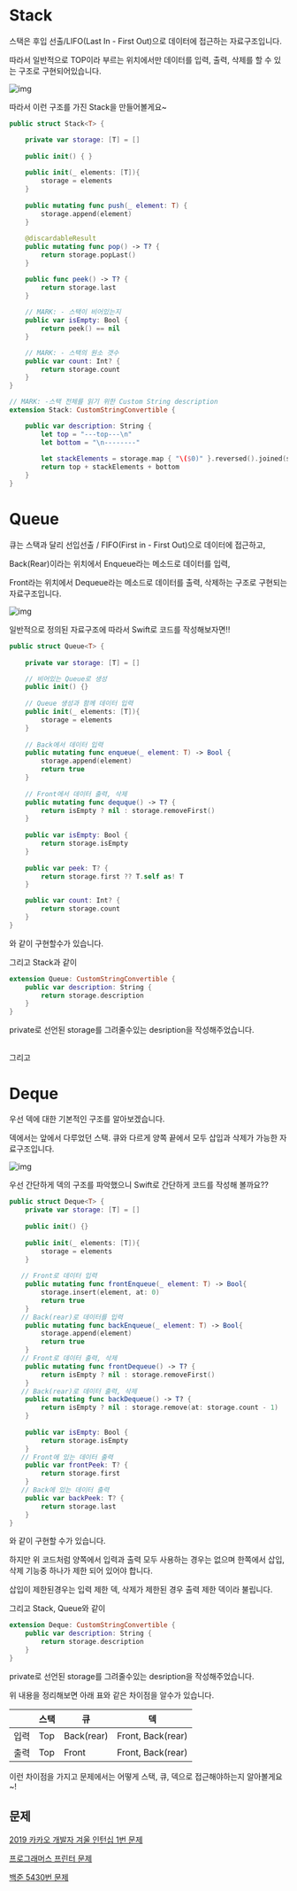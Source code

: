 # Stack

스택은 후입 선출/LIFO(Last In - First Out)으로 데이터에 접근하는 자료구조입니다.

따라서 일반적으로 TOP이라 부르는 위치에서만 데이터를 입력, 출력, 삭제를 할 수 있는 구조로 구현되어있습니다. 

![img](https://k.kakaocdn.net/dn/bhG6Aw/btqESoVmtYh/xLIVFZbhZEmjpkdYIMsne0/img.png)

따라서 이런 구조를 가진 Stack을 만들어볼게요~

```swift
public struct Stack<T> {

    private var storage: [T] = []
    
    public init() { }
    
    public init(_ elements: [T]){
        storage = elements
    }
    
    public mutating func push(_ element: T) {
        storage.append(element)
    }
    
    @discardableResult
    public mutating func pop() -> T? {
        return storage.popLast()
    }

    public func peek() -> T? {
        return storage.last
    }
    
    // MARK: - 스택이 비어있는지
    public var isEmpty: Bool {
        return peek() == nil
    }

    // MARK: - 스택의 원소 갯수
    public var count: Int? {
        return storage.count
    }
}
```

 

```swift
// MARK: -스택 전체를 읽기 위한 Custom String description
extension Stack: CustomStringConvertible {

	public var description: String {
    	let top = "---top---\n"
        let bottom = "\n--------"
        
        let stackElements = storage.map { "\($0)" }.reversed().joined(separator: "\n")
        return top + stackElements + bottom
    }
}
```



# Queue

큐는 스택과 달리 선입선출 / FIFO(First in - First Out)으로 데이터에 접근하고, 

Back(Rear)이라는 위치에서 Enqueue라는 메소드로 데이터를 입력,

 

Front라는 위치에서 Dequeue라는 메소드로 데이터를 출력, 삭제하는 구조로 구현되는 자료구조입니다.

 



![img](https://k.kakaocdn.net/dn/bp7mXC/btqEShDd36M/yC80pBj4ooyVtXEzpmNgIk/img.png)



 

일반적으로 정의된 자료구조에 따라서 Swift로 코드를 작성해보자면!!

 

```swift
public struct Queue<T> {
    
    private var storage: [T] = []

    // 비어있는 Queue로 생성
    public init() {}
    
    // Queue 생성과 함께 데이터 입력
    public init(_ elements: [T]){
        storage = elements
    }
    
    // Back에서 데이터 입력
    public mutating func enqueue(_ element: T) -> Bool {
        storage.append(element)
        return true
    }
    
    // Front에서 데이터 출력, 삭제 
    public mutating func dequque() -> T? {
        return isEmpty ? nil : storage.removeFirst()
    }
    
    public var isEmpty: Bool {
        return storage.isEmpty
    }
    
    public var peek: T? {
        return storage.first ?? T.self as! T
    }

    public var count: Int? {
        return storage.count
    }
}
```

와 같이 구현할수가 있습니다. 

 

그리고 Stack과 같이

```swift
extension Queue: CustomStringConvertible {
    public var description: String {
        return storage.description
    }
}
```

private로 선언된 storage를 그려줄수있는 desription을 작성해주었습니다.

## 

그리고 

# Deque

우선 덱에 대한 기본적인 구조를 알아보겠습니다. 

덱에서는 앞에서 다루었던 스택. 큐와 다르게 양쪽 끝에서 모두 삽입과 삭제가 가능한 자료구조입니다.

 



![img](https://k.kakaocdn.net/dn/qRGUD/btqETLQDm4x/v8rWjayzQlnTm5BS9AwDpK/img.png)



우선 간단하게 덱의 구조를 파악했으니 Swift로 간단하게 코드를 작성해 볼까요??

 

```swift
public struct Deque<T> {
    private var storage: [T] = []
    
    public init() {}
    
    public init(_ elements: [T]){
        storage = elements
    }
    
   // Front로 데이터 입력
    public mutating func frontEnqueue(_ element: T) -> Bool{
        storage.insert(element, at: 0)
        return true
    }
   // Back(rear)로 데이터를 입력 
    public mutating func backEnqueue(_ element: T) -> Bool{
        storage.append(element)
        return true
    }
   // Front로 데이터 출력, 삭제 
    public mutating func frontDequeue() -> T? {
        return isEmpty ? nil : storage.removeFirst()
    }
   // Back(rear)로 데이터 출력, 삭제 
    public mutating func backDequeue() -> T? {
        return isEmpty ? nil : storage.remove(at: storage.count - 1)
    }
    
    public var isEmpty: Bool {
        return storage.isEmpty
    }
   // Front에 있는 데이터 출력
    public var frontPeek: T? {
        return storage.first
    }
   // Back에 있는 데이터 출력   
    public var backPeek: T? {
        return storage.last
    }
}
```

와 같이 구현할 수가 있습니다.

 하지만 위 코드처럼 양쪽에서 입력과 출력 모두 사용하는 경우는 없으며 한쪽에서 삽입, 삭제 기능중 하나가 제한 되어 있어야 합니다.

삽입이 제한된경우는 입력 제한 덱, 삭제가 제한된 경우 출력 제한 덱이라 불립니다.

그리고 Stack, Queue와 같이 

```swift
extension Deque: CustomStringConvertible {
    public var description: String {
        return storage.description
    }
}
```

private로 선언된 storage를 그려줄수있는 desription을 작성해주었습니다.

위 내용을 정리해보면 아래 표와 같은 차이점을 알수가 있습니다.

|      | 스택 | 큐         | 덱                |
| ---- | ---- | ---------- | ----------------- |
| 입력 | Top  | Back(rear) | Front, Back(rear) |
| 출력 | Top  | Front      | Front, Back(rear) |



이런 차이점을 가지고 문제에서는 어떻게 스택, 큐, 덱으로 접근해야하는지 알아볼게요~!

## 문제

[2019 카카오 개발자 겨울 인턴십 1번 문제](https://programmers.co.kr/learn/courses/30/lessons/64061)

[프로그래머스 프린터 문제](https://programmers.co.kr/learn/courses/30/lessons/42587)

[백준 5430번 문제](https://www.acmicpc.net/problem/5430)